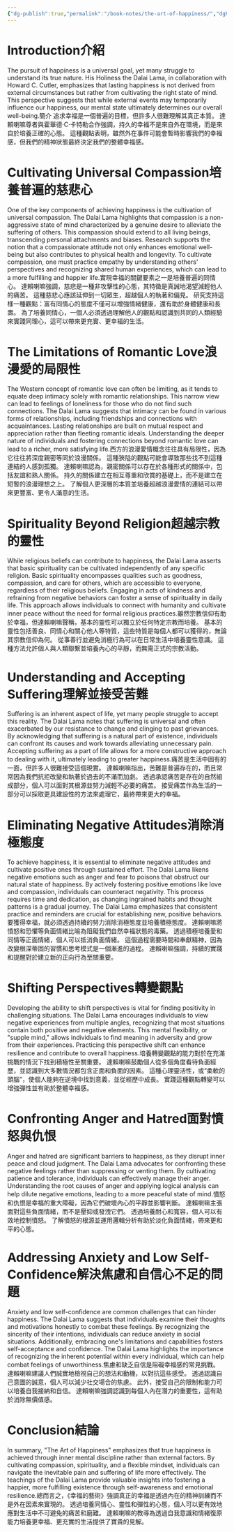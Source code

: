 ```yaml
---
{"dg-publish":true,"permalink":"/book-notes/the-art-of-happiness/","dgPassFrontmatter":true}
---
```


# Introduction介紹

The pursuit of happiness is a universal goal, yet many struggle to understand its true nature. His Holiness the Dalai Lama, in collaboration with Howard C. Cutler, emphasizes that lasting happiness is not derived from external circumstances but rather from cultivating the right state of mind. This perspective suggests that while external events may temporarily influence our happiness, our mental state ultimately determines our overall well-being.簡介 追求幸福是一個普遍的目標，但許多人很難理解其真正本質。 達賴喇嘛尊者與霍華德·C·卡特勒合作強調，持久的幸福不是來自外在環境，而是來自於培養正確的心態。 這種觀點表明，雖然外在事件可能會暫時影響我們的幸福感，但我們的精神狀態最終決定我們的整體幸福感。

# Cultivating Universal Compassion培養普遍的慈悲心

One of the key components of achieving happiness is the cultivation of universal compassion. The Dalai Lama highlights that compassion is a non-aggressive state of mind characterized by a genuine desire to alleviate the suffering of others. This compassion should extend to all living beings, transcending personal attachments and biases. Research supports the notion that a compassionate attitude not only enhances emotional well-being but also contributes to physical health and longevity. To cultivate compassion, one must practice empathy by understanding others' perspectives and recognizing shared human experiences, which can lead to a more fulfilling and happier life.實現幸福的關鍵要素之一是培養普遍的同情心。 達賴喇嘛強調，慈悲是一種非攻擊性的心態，其特徵是真誠地渴望減輕他人的痛苦。 這種慈悲心應該延伸到一切眾生，超越個人的執著和偏見。 研究支持這樣一種觀點：富有同情心的態度不僅可以增強情緒健康，還有助於身體健康和長壽。 為了培養同情心，一個人必須透過理解他人的觀點和認識到共同的人類經驗來實踐同理心，這可以帶來更充實、更幸福的生活。

# The Limitations of Romantic Love浪漫愛的局限性

The Western concept of romantic love can often be limiting, as it tends to equate deep intimacy solely with romantic relationships. This narrow view can lead to feelings of loneliness for those who do not find such connections. The Dalai Lama suggests that intimacy can be found in various forms of relationships, including friendships and connections with acquaintances. Lasting relationships are built on mutual respect and appreciation rather than fleeting romantic ideals. Understanding the deeper nature of individuals and fostering connections beyond romantic love can lead to a richer, more satisfying life.西方的浪漫愛情概念往往具有局限性，因為它往往將深度親密等同於浪漫關係。 這種狹隘的觀點可能會導致那些找不到這種連結的人感到孤獨。 達賴喇嘛認為，親密關係可以存在於各種形式的關係中，包括友誼和熟人關係。 持久的關係建立在相互尊重和欣賞的基礎上，而不是建立在短暫的浪漫理想之上。 了解個人更深層的本質並培養超越浪漫愛情的連結可以帶來更豐富、更令人滿意的生活。

# Spirituality Beyond Religion超越宗教的靈性

While religious beliefs can contribute to happiness, the Dalai Lama asserts that basic spirituality can be cultivated independently of any specific religion. Basic spirituality encompasses qualities such as goodness, compassion, and care for others, which are accessible to everyone, regardless of their religious beliefs. Engaging in acts of kindness and refraining from negative behaviors can foster a sense of spirituality in daily life. This approach allows individuals to connect with humanity and cultivate inner peace without the need for formal religious practices.雖然宗教信仰有助於幸福，但達賴喇嘛聲稱，基本的靈性可以獨立於任何特定宗教而培養。 基本的靈性包括善良、同情心和關心他人等特質，這些特質是每個人都可以獲得的，無論其宗教信仰為何。 從事善行並避免消極行為可以在日常生活中培養靈性意識。 這種方法允許個人與人類聯繫並培養內心的平靜，而無需正式的宗教活動。

# Understanding and Accepting Suffering理解並接受苦難

Suffering is an inherent aspect of life, yet many people struggle to accept this reality. The Dalai Lama notes that suffering is universal and often exacerbated by our resistance to change and clinging to past grievances. By acknowledging that suffering is a natural part of existence, individuals can confront its causes and work towards alleviating unnecessary pain. Accepting suffering as a part of life allows for a more constructive approach to dealing with it, ultimately leading to greater happiness.痛苦是生活中固有的一面，但許多人很難接受這個現實。 達賴喇嘛指出，苦難是普遍存在的，而且常常因為我們抗拒改變和執著於過去的不滿而加劇。 透過承認痛苦是存在的自然組成部分，個人可以面對其根源並努力減輕不必要的痛苦。 接受痛苦作為生活的一部分可以採取更具建設性的方法來處理它，最終帶來更大的幸福。

# Eliminating Negative Attitudes消除消極態度

To achieve happiness, it is essential to eliminate negative attitudes and cultivate positive ones through sustained effort. The Dalai Lama likens negative emotions such as anger and fear to poisons that obstruct our natural state of happiness. By actively fostering positive emotions like love and compassion, individuals can counteract negativity. This process requires time and dedication, as changing ingrained habits and thought patterns is a gradual journey. The Dalai Lama emphasizes that consistent practice and reminders are crucial for establishing new, positive behaviors.要獲得幸福，就必須透過持續的努力消除消極態度並培養積極態度。 達賴喇嘛將憤怒和恐懼等負面情緒比喻為阻礙我們自然幸福狀態的毒藥。 透過積極培養愛和同情等正面情緒，個人可以抵消負面情緒。 這個過程需要時間和奉獻精神，因為改變根深蒂固的習慣和思考模式是一個漸進的過程。 達賴喇嘛強調，持續的實踐和提醒對於建立新的正向行為至關重要。

# Shifting Perspectives轉變觀點

Developing the ability to shift perspectives is vital for finding positivity in challenging situations. The Dalai Lama encourages individuals to view negative experiences from multiple angles, recognizing that most situations contain both positive and negative elements. This mental flexibility, or "supple mind," allows individuals to find meaning in adversity and grow from their experiences. Practicing this perspective shift can enhance resilience and contribute to overall happiness.培養轉變觀點的能力對於在充滿挑戰的情況下找到積極性至關重要。 達賴喇嘛鼓勵個人從多個角度看待負面經歷，並認識到大多數情況都包含正面和負面的因素。 這種心理靈活性，或“柔軟的頭腦”，使個人能夠在逆境中找到意義，並從經歷中成長。 實踐這種觀點轉變可以增強彈性並有助於整體幸福感。

# Confronting Anger and Hatred面對憤怒與仇恨

Anger and hatred are significant barriers to happiness, as they disrupt inner peace and cloud judgment. The Dalai Lama advocates for confronting these negative feelings rather than suppressing or venting them. By cultivating patience and tolerance, individuals can effectively manage their anger. Understanding the root causes of anger and applying logical analysis can help dilute negative emotions, leading to a more peaceful state of mind.憤怒和仇恨是幸福的重大障礙，因為它們破壞內心的平靜並影響判斷。 達賴喇嘛主張面對這些負面情緒，而不是壓抑或發洩它們。 透過培養耐心和寬容，個人可以有效地控制憤怒。 了解憤怒的根源並運用邏輯分析有助於淡化負面情緒，帶來更和平的心態。

# Addressing Anxiety and Low Self-Confidence解決焦慮和自信心不足的問題

Anxiety and low self-confidence are common challenges that can hinder happiness. The Dalai Lama suggests that individuals examine their thoughts and motivations honestly to combat these feelings. By recognizing the sincerity of their intentions, individuals can reduce anxiety in social situations. Additionally, embracing one's limitations and capabilities fosters self-acceptance and confidence. The Dalai Lama highlights the importance of recognizing the inherent potential within every individual, which can help combat feelings of unworthiness.焦慮和缺乏自信是阻礙幸福感的常見挑戰。 達賴喇嘛建議人們誠實地檢視自己的想法和動機，以對抗這些感受。 透過認識自己意圖的誠意，個人可以減少社交場合的焦慮。 此外，接受自己的限制和能力可以培養自我接納和自信。 達賴喇嘛強調認識到每個人內在潛力的重要性，這有助於消除無價值感。

# Conclusion結論

In summary, "The Art of Happiness" emphasizes that true happiness is achieved through inner mental discipline rather than external factors. By cultivating compassion, spirituality, and a flexible mindset, individuals can navigate the inevitable pain and suffering of life more effectively. The teachings of the Dalai Lama provide valuable insights into fostering a happier, more fulfilling existence through self-awareness and emotional resilience.總而言之，《幸福的藝術》強調真正的幸福是透過內在的精神訓練而不是外在因素來實現的。 透過培養同情心、靈性和彈性的心態，個人可以更有效地應對生活中不可避免的痛苦和磨難。 達賴喇嘛的教導為透過自我意識和情緒復原能力培養更幸福、更充實的生活提供了寶貴的見解。